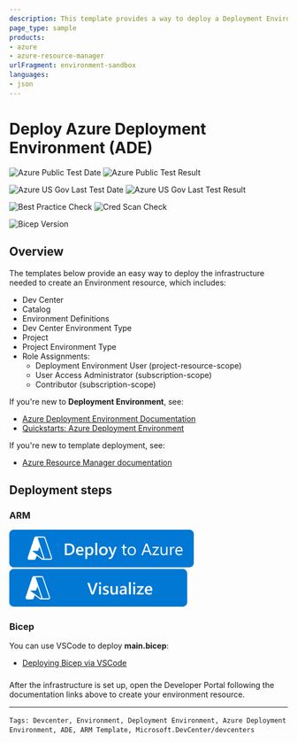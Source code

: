 ```yaml
---
description: This template provides a way to deploy a Deployment Environment resource.
page_type: sample
products:
- azure
- azure-resource-manager
urlFragment: environment-sandbox
languages:
- json
---
```

#  Deploy Azure Deployment Environment (ADE)

![Azure Public Test Date](https://azurequickstartsservice.blob.core.windows.net/badges/quickstarts/microsoft.devcenter/environment-sandbox/PublicLastTestDate.svg)
![Azure Public Test Result](https://azurequickstartsservice.blob.core.windows.net/badges/quickstarts/microsoft.devcenter/environment-sandbox/PublicDeployment.svg)

![Azure US Gov Last Test Date](https://azurequickstartsservice.blob.core.windows.net/badges/quickstarts/microsoft.devcenter/environment-sandbox/FairfaxLastTestDate.svg)
![Azure US Gov Last Test Result](https://azurequickstartsservice.blob.core.windows.net/badges/quickstarts/microsoft.devcenter/environment-sandbox/FairfaxDeployment.svg)

![Best Practice Check](https://azurequickstartsservice.blob.core.windows.net/badges/quickstarts/microsoft.devcenter/environment-sandbox/BestPracticeResult.svg)
![Cred Scan Check](https://azurequickstartsservice.blob.core.windows.net/badges/quickstarts/microsoft.devcenter/environment-sandbox/CredScanResult.svg)

![Bicep Version](https://azurequickstartsservice.blob.core.windows.net/badges/quickstarts/microsoft.devcenter/environment-sandbox/BicepVersion.svg)

## Overview

The templates below provide an easy way to deploy the infrastructure needed to create an Environment resource, which includes:

- Dev Center
- Catalog
- Environment Definitions
- Dev Center Environment Type
- Project
- Project Environment Type
- Role Assignments:
  - Deployment Environment User (project-resource-scope)
  - User Access Administrator (subscription-scope)
  - Contributor (subscription-scope)

If you're new to **Deployment Environment**, see:

- [Azure Deployment Environment Documentation](https://learn.microsoft.com/en-us/azure/deployment-environments/overview-what-is-azure-deployment-environments)
- [Quickstarts: Azure Deployment Environment](https://learn.microsoft.com/en-us/azure/deployment-environments/quickstart-create-access-environments)

If you're new to template deployment, see:

- [Azure Resource Manager documentation](https://docs.microsoft.com/azure/azure-resource-manager/)

## Deployment steps

### ARM

[![Deploy To Azure](https://raw.githubusercontent.com/Azure/azure-quickstart-templates/master/1-CONTRIBUTION-GUIDE/images/deploytoazure.svg?sanitize=true)](https://portal.azure.com/#create/Microsoft.Template/uri/https%3A%2F%2Fraw.githubusercontent.com%2FAzure%2Fazure-quickstart-templates%2Fmaster%2Fquickstarts%2Fmicrosoft.devcenter%2Fenvironment-sandbox%2Fazuredeploy.json)
[![Visualize](https://raw.githubusercontent.com/Azure/azure-quickstart-templates/master/1-CONTRIBUTION-GUIDE/images/visualizebutton.svg?sanitize=true)](http://armviz.io/#/?load=https%3A%2F%2Fraw.githubusercontent.com%2FAzure%2Fazure-quickstart-templates%2Fmaster%2Fquickstarts%2Fmicrosoft.devcenter%2Fenvironment-sandbox%2Fazuredeploy.json)

### Bicep

You can use VSCode to deploy **main.bicep**:

- [Deploying Bicep via VSCode](https://learn.microsoft.com/en-us/azure/azure-resource-manager/bicep/deploy-vscode)

### 

After the infrastructure is set up, open the Developer Portal following the documentation links above to create your environment resource.

---

`Tags: Devcenter, Environment, Deployment Environment, Azure Deployment Environment, ADE, ARM Template, Microsoft.DevCenter/devcenters`
